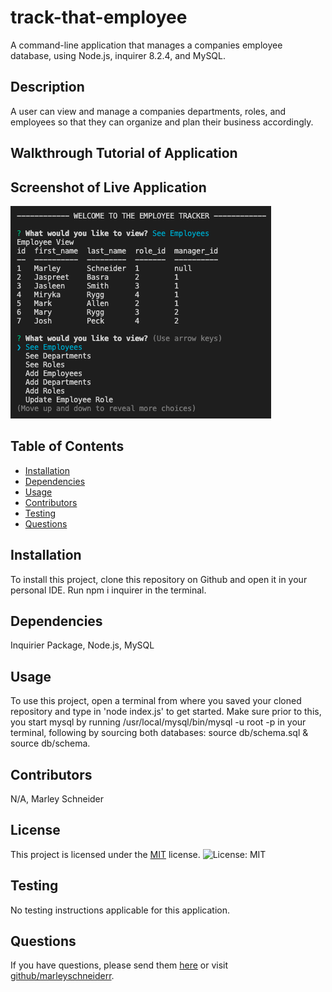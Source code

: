 # track-that-employee
A command-line application that manages a companies employee database, using Node.js, inquirer 8.2.4, and MySQL.

## Description
A user can view and manage a companies departments, roles, and employees so that they can organize and plan their business accordingly.

## Walkthrough Tutorial of Application


## Screenshot of Live Application
![alt-text](./images/Employee-Tracker.png)

## Table of Contents
* [Installation](#installation)
* [Dependencies](#dependencies)
* [Usage](#usage)
* [Contributors](#contributors)
* [Testing](#testing)
* [Questions](#questions)

## Installation
To install this project, clone this repository on Github and open it in your personal IDE. Run npm i inquirer in the terminal.

## Dependencies 
Inquirier Package, Node.js, MySQL

## Usage
To use this project, open a terminal from where you saved your cloned repository and type in 'node index.js' to get started. Make sure prior to this, you start mysql by running /usr/local/mysql/bin/mysql -u root -p in your terminal, following by sourcing both databases: source db/schema.sql & source db/schema.

## Contributors 
N/A, Marley Schneider

## License

This project is licensed under the [MIT](https://opensource.org/license/mit/) license. ![License: MIT](https://img.shields.io/badge/License-MIT-red.svg)

## Testing
No testing instructions applicable for this application.

## Questions
If you have questions, please send them [here](mailto:marleysue@gmail.com?subject=[GitHub]%20Dev%20Connect) or visit [github/marleyschneiderr](https://github.com/marleyschneiderr).
